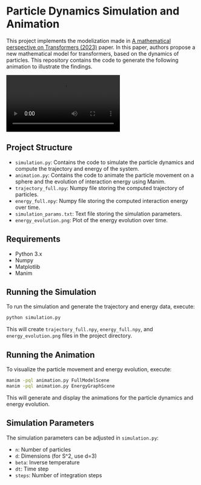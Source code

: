 # Particle Dynamics Simulation and Animation

This project implements the modelization made in [A mathematical perspective on Transformers (2023)](https://arxiv.org/abs/2312.10794) paper. In this paper, authors propose a new mathematical model for transformers, based on the dynamics of particles. This repository contains the code to generate the following animation to illustrate the findings.

![Particle Dynamics Animation](media/videos/animation/1080p60/EnergyGraphScene.mp4)

## Project Structure

- `simulation.py`: Contains the code to simulate the particle dynamics and compute the trajectory and energy of the system.
- `animation.py`: Contains the code to animate the particle movement on a sphere and the evolution of interaction energy using Manim.
- `trajectory_full.npy`: Numpy file storing the computed trajectory of particles.
- `energy_full.npy`: Numpy file storing the computed interaction energy over time.
- `simulation_params.txt`: Text file storing the simulation parameters.
- `energy_evolution.png`: Plot of the energy evolution over time.

## Requirements

- Python 3.x
- Numpy
- Matplotlib
- Manim


## Running the Simulation

To run the simulation and generate the trajectory and energy data, execute:
```sh
python simulation.py
```

This will create ``trajectory_full.npy``, ``energy_full.npy``, and ``energy_evolution.png`` files in the project directory.

## Running the Animation

To visualize the particle movement and energy evolution, execute:

```sh
manim -pql animation.py FullModelScene
manim -pql animation.py EnergyGraphScene
```

This will generate and display the animations for the particle dynamics and energy evolution.

## Simulation Parameters
The simulation parameters can be adjusted in ``simulation.py``:

- ``n``: Number of particles
- ``d``: Dimensions (for S^2, use d=3)
- ``beta``: Inverse temperature
- ``dt``: Time step
- ``steps``: Number of integration steps